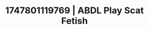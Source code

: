 ---
categories:
- Mindful JOI
- Morning seduction
- Flushed skin
- Erotic tension
- Teasing look
image: /assets/images/1747801119769.jpg
layout: post
seo:
  description: Featured content with premium ABDL Play, Scat Fetish. HD images available.
  keywords: ABDL Play, Scat Fetish
  og_image: /assets/images/1747801119769.jpg
  schema_type: VisualArtwork
tags:
- '#1747801119769'
- Scat Fetish
- ABDL Play
title: 1747801119769 | ABDL Play Scat Fetish
---